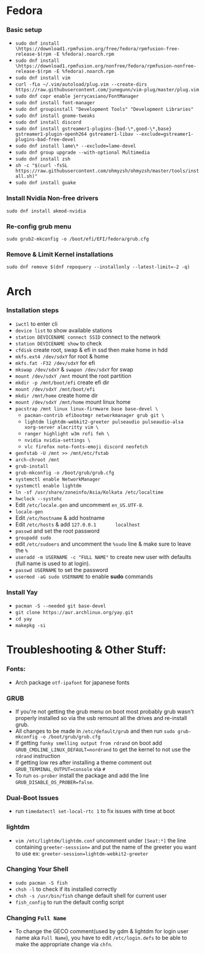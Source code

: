 # Fedora
### Basic setup
  - `sudo dnf install \https://download1.rpmfusion.org/free/fedora/rpmfusion-free-release-$(rpm -E %fedora).noarch.rpm`
  - `sudo dnf install \https://download1.rpmfusion.org/nonfree/fedora/rpmfusion-nonfree-release-$(rpm -E %fedora).noarch.rpm`
  - `sudo dnf install vim`
  - `curl -fLo ~/.vim/autoload/plug.vim --create-dirs https://raw.githubusercontent.com/junegunn/vim-plug/master/plug.vim`
  - `sudo dnf copr enable jerrycasiano/FontManager`
  - `sudo dnf install font-manager`
  - `sudo dnf groupinstall "Development Tools" "Development Libraries"`
  - `sudo dnf install gnome-tweaks`
  - `sudo dnf install discord`
  - `sudo dnf install gstreamer1-plugins-{bad-\*,good-\*,base} gstreamer1-plugin-openh264 gstreamer1-libav --exclude=gstreamer1-plugins-bad-free-devel`
  - `sudo dnf install lame\* --exclude=lame-devel`
  - `sudo dnf group upgrade --with-optional Multimedia`
  - `sudo dnf install zsh`
  - `sh -c "$(curl -fsSL https://raw.githubusercontent.com/ohmyzsh/ohmyzsh/master/tools/install.sh)"`
  - `sudo dnf install guake`
  
### Install Nvidia Non-free drivers
  `sudo dnf install akmod-nvidia`
  
### Re-config grub menu
  `sudo grub2-mkconfig -o /boot/efi/EFI/fedora/grub.cfg`
  
### Remove & Limit Kernel installations
  `sudo dnf remove $(dnf repoquery --installonly --latest-limit=-2 -q)`

# Arch
### Installation steps
  - `iwctl` to enter cli
  - `device list` to show available stations
  - `station DEVICENAME connect SSID` connect to the network
  - `station DEVICENAME show` to check
  - `cfdisk` create root, swap & efi in ssd then make home in hdd
  - `mkfs.ext4 /dev/sdxY` for root & home
  - `mkfs.fat -F32 /dev/sdxY` for efi 
  - `mkswap /dev/sdxY` & `swapon /dev/sdxY` for swap
  - `mount /dev/sdxY /mnt` mount the root partition
  - `mkdir -p /mnt/boot/efi` create efi dir
  - `mount /dev/sdxY /mnt/boot/efi`
  - `mkdir /mnt/home` create home dir
  - `mount /dev/sdxY /mnt/home` mount linux home
  - `pacstrap /mnt linux linux-firmware base base-devel \`
    - `pacman-contrib efibootmgr networkmanager grub git \`
    - `lightdm lightdm-webkit2-greeter pulseaudio pulseaudio-alsa xorg-server alacritty vim \`
    - `ranger highlight w3m rofi feh \`
    - `nvidia nvidia-settings \`
    - `vlc firefox noto-fonts-emoji discord neofetch`
  - `genfstab -U /mnt >> /mnt/etc/fstab`
  - `arch-chroot /mnt`
  - `grub-install`
  - `grub-mkconfig -o /boot/grub/grub.cfg`
  - `systemctl enable NetworkManager`
  - `systemctl enable lightdm`
  - `ln -sf /usr/share/zoneinfo/Asia/Kolkata /etc/localtime`
  - `hwclock --systohc`
  -  Edit `/etc/locale.gen` and uncomment `en_US.UTF-8`.
  - `locale-gen`
  - Edit `/etc/hostname` & add hostname
  - Edit `/etc/hosts` & add `127.0.0.1       localhost`
  - `passwd` and set the root password
  - `groupadd sudo`
  -  edit `/etc/sudoers` and uncomment the `%sudo` line & make sure to leave the `%` 
  - `useradd -m USERNAME -c "FULL NAME"` to create new user with defaults (full name is used to at login).
  - `passwd USERNAME` to set the password
  - `usermod -aG sudo USERNAME` to enable **sudo** commands
  
### Install Yay
  - `pacman -S --needed git base-devel`
  - `git clone https://aur.archlinux.org/yay.git`
  - `cd yay`
  - `makepkg -si`

# Troubleshooting & Other Stuff:

### Fonts:
  - Arch package `otf-ipafont` for japanese fonts

### GRUB
  - If you're not getting the grub menu on boot most probably grub wasn't properly installed so via the usb remount all the drives and re-install grub.
  - All changes to be made in `/etc/default/grub` and then run `sudo grub-mkconfig -o /boot/grub/grub.cfg`
  - If getting `funky smelling output from rdrand` on boot add `GRUB_CMDLINE_LINUX_DEFAULT=nordrand` to get the kernel to not use the `rdrand` instruction
  - If getting low res after installing a theme comment out `GRUB_TERMINAL_OUTPUT=console` via `#`
  - To run `os-prober` install the package and add the line `GRUB_DISABLE_OS_PROBER=false`.

### Dual-Boot Issues
  -  run `timedatectl set-local-rtc 1` to fix issues with time at boot 

### lightdm
  - `vim /etc/lightdm/lightdm.conf` uncomment under `[Seat:*]` the line containing `greeter-sesssion=` and put the name of the greeter you want to use ex: `greeter-session=lightdm-webkit2-greeter`

### Changing Your Shell
  - `sudo pacman -S fish`
  - `chsh -l` to check if its installed correctly
  - `chsh -s /usr/bin/fish` change default shell for current user
  - `fish_config` to run the default config script

### Changing `Full Name`
  - To change the GECO comment(used by gdm & lightdm for login user name aka `Full Name`), you have to edit `/etc/login.defs` to be able to make the appropriate change via `chfn`.

